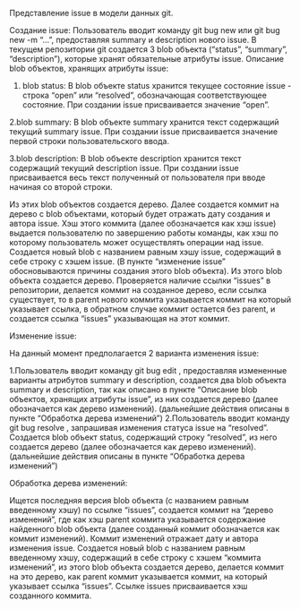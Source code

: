 Представление issue в модели данных git.

Создание issue:
Пользователь вводит команду git bug new или git bug new -m “...”, предоставляя summary и description нового issue. В текущем репозитории git создается 3 blob объекта (“status”, “summary”, “description”), которые хранят обязательные атрибуты issue. 
Описание blob объектов, хранящих атрибуты issue:

1. blob status:
В blob объекте status хранится текущее состояние issue - строка “open” или “resolved”, обозначающая соответствующее состояние. При создании issue присваивается значение “open”.

2.blob summary:
В blob объекте summary хранится текст содержащий текущий summary issue. При создании issue присваивается значение первой строки пользовательского ввода.

3.blob description:
В blob объекте description хранится текст содержащий текущий description issue. При создании issue присваивается весь текст полученный от пользователя при вводе начиная со второй строки.

Из этих blob объектов создается дерево. Далее создается коммит на дерево с blob объектами, который будет отражать дату создания и автора issue. Хэш этого коммита (далее обозначается как хэш issue) выдается пользователю по завершению работы команды, как хэш по которому пользователь может осуществлять операции над issue.
Создается новый blob с названием равным хэшу issue, содержащий в себе строку с хэшем issue. (В пункте “изменение issue” обосновываются причины создания этого blob объекта). Из этого blob объекта создается дерево. Проверяется наличие ссылки “issues” в репозитории, делается коммит на созданное дерево, если ссылка существует, то в parent нового коммита указывается коммит на который указывает ссылка, в обратном случае коммит остается без parent, и создается ссылка “issues” указывающая на этот коммит. 

Изменение issue:

На данный момент предполагается 2 варианта изменения issue:

1.Пользователь вводит команду git bug edit <hash>, предоставляя измененные варианты атрибутов summary и description, создается два blob объекта summary и description, так как описано в пункте “Описание blob объектов, хранящих атрибуты issue”, из них создается дерево (далее обозначается как дерево изменений). (дальнейшие действия описаны в пункте “Обработка дерева изменений”)
2.Пользователь вводит команду git bug resolve <hash>, запрашивая изменения статуса issue на “resolved”. Создается blob объект status, содержащий строку “resolved”, из него создается дерево (далее обозначается как дерево изменений). (дальнейшие действия описаны в пункте “Обработка дерева изменений”)

Обработка дерева изменений:

Ищется последняя версия blob объекта (с названием равным введенному хэшу) по ссылке “issues”, создается коммит на “дерево изменений”, где как хэш parent коммита указывается содержание найденного blob объекта (далее созданный коммит обозначается как коммит изменений). Коммит изменений отражает дату и автора изменения issue.
Создается новый blob с названием равным введенному хэшу, содержащий в себе строку с хэшем “коммита изменений”, из этого blob объекта создается дерево, делается коммит на это дерево, как parent коммит указывается коммит, на который указывает ссылка “issues”. Ссылке issues присваивается хэш созданного коммита.
